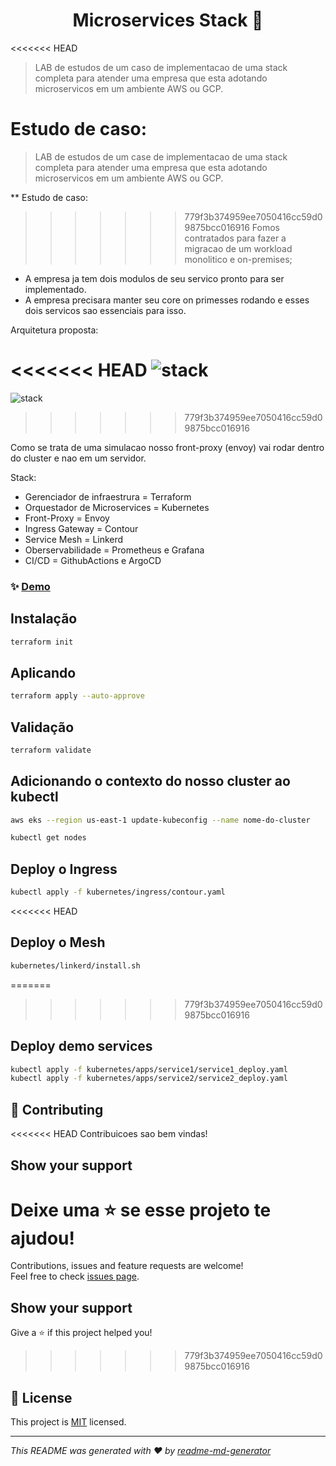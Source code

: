 <h1 align="center">Microservices Stack 👋</h1>

<<<<<<< HEAD
> LAB de estudos de um caso de implementacao de uma stack completa para atender uma empresa que esta adotando microservicos em um ambiente AWS ou GCP. 

Estudo de caso: 
=======
> LAB de estudos de um case de implementacao de uma stack completa para atender uma empresa que esta adotando microservicos em um ambiente AWS ou GCP. 

** Estudo de caso: 
>>>>>>> 779f3b374959ee7050416cc59d09875bcc016916
> Fomos contratados para fazer a migracao de um workload monolitico e on-premises;
- A empresa ja tem dois modulos de seu servico pronto para ser implementado.
- A empresa precisara manter seu core on primesses rodando e esses dois servicos sao essenciais para isso.

Arquitetura proposta:

<<<<<<< HEAD
![stack](https://shortest.link/3hRp)
=======
![stack](https://viewer.diagrams.net/?tags=%7B%7D&highlight=0000ff&edit=_blank&layers=1&nav=1&title=microservices-stack.drawio#R7VtZc%2BI4EP41POKy5fsRCJmkKrPLbHZ2JvOyJWzZVjCWRxbX%2FPqVfOAzx2xiCAmECnarJUv9fepWSzBQJ8vtJwrj4DNxUTgAsrsdqBcDABQNGPxDSHaZxFRAJvApdnOlUnCLf6FcKOfSFXZRUlNkhIQMx3WhQ6IIOawmg5SSTV3NI2H9qTH0UUtw68CwLf2GXRZkUguYpfwKYT8onqwYdlayhIVyPpIkgC7ZVETqdKBOKCEsu1puJygUxivsktW7fKB03zGKIvacCtHnm5t%2FppPR7PrvHwB8s5bB6s%2BhmrWyhuEqH3DeWbYrLMD7HYtLvExNNV4jyjA30A2co3BGEswwiXj5nDBGllwhFAVj6Cx8SlaROyEhobzcRR5chazSwijEvqjJSMylMIkzAD28RbzP4%2FSBo0IqFxJ%2BHTAm4B%2BJwYJLV1U3qzn1FlgODUtyQrJyPUoiJkWI8fK5DVzLlA1d1ZHhgbmpeLZsaLqHbDg355pieXPLgRZXRVAHiH%2Fipc%2F%2Fc04xsqJSsvb5w3NL8b6j7YMQKHtg%2BYxAZIkY3XGVvIKqyZJsyuVLz1rI5wbQc6psSqYpAEhqrhZUiKblqjDnt79%2FWEkBfpGz4DcYYb4DRjiR4w3nFEYujnzBghB7OwnG8R7amJJ73krCL0McLRB1%2BVVAKP7FMYdhCr7o5L54WBYO0yIpjl6JFZyXkqXY5atGCk3pIIWpSaZ9QFJYT5MiRVagdKFws2wCzNBtDB1RuuGhgcsCtgzzYo8bss0CD4dhIY1IhF7LvHLdoHLboKCQVa1p9GXNfUQorYdcHnXyW0JZQHwSwXBaSselfQXvS50bIuZKatV7xNguD6FwxUjd5miL2XdRXdLzu7tKycU2bzm92RU3ER9vpZK4vauWldXSu1q9GaKYGwzRXNgNemYKMf7H8eXm4r7YQY%2FYNZ8RDFIfsUf0FL2bMBSFkOF1vSNd6KdVR5TCXUUhJjgSDmXf8kwIKs7fqvNQ1RvxuqnfiA4NfX6R9aDk4X4oL6CmcqbmUalpvJCaL3NMbbf%2B9tHXrBr8kmKYp00B85gUsE840gPTlrTGklrrCvZK5%2Bqpt3hfrOBOek2tSPNYmofET2LCJIf3AVwOf0zmFvn5F7v6IrS%2Bo6%2BfVeL9nNFrEZ3y12wn7oB7R%2BQQju17KxmH2%2FjK8aabmTe7WczGf2z9xZfJjTP%2BNErurr5w7UQxxIrsEkVrshvyxfp2N%2BSPJtJ9%2FFqpmCxLRn2lrShmx0rbllTlkFzRjuGCe3d%2BSrF385T3s4%2Fp%2FIpenqb3a6wvu%2Bh8eNenvk86gxfStHvJv8ehgFBTJb3eSDaB8noNcF5h%2FV%2Fszj4aqhaIOUGOTpr1IDpdI5H8ZObf73QKBRcmwR7LCkYJo2SBGtMgbEQ7B0XpCu3pcPhAtMvv9u1Up95ApFTiL%2BtyGn6XW1%2FsY0vLxIFI4kNbRUhaJYj%2BK8Js%2FAS3XrZPYTWmb3vlYnXtUpg9TV1wlEj0v5IBftNczj%2BUHipP5Ab9uw79mZHQOmok1H%2FTD1QgrM34NEAm9QDZmITAMvUpaLkEXuKlr8LLpGPUx%2FwtS%2BnW%2BYQv4VTxMdC59iQtUFIxaEjtTmnaRFPTfqBhM60t2XZHI0pDBqyGLn%2B3fcxiNUc04pxNJOwIbzaO6XV6cRETt09X05Eode2K6h3uRrP6cjf62d304W6Mk3A3xtndvF93o%2BrGG%2FM1xin7mv59xkt3ILuzG6N5ENfMOh%2FIbX73oEXTtfpzrMcPWlr9sg5w0KI855z97PFO1ONpoHGIf3SP16bbLaJr7KCkRTs%2BbPaMXL1jF6uVbjez8iV23dSZdu2b1R1sf4tf0JjuRa5TwcbowEbt7esA7W9XJBk2XLhESSDgwS5yIP1oWBly48zcfN6mSH9Ytc%2FHriOfooRPI%2FkTZGgDdx8NpOaE6voa20EnVNFwBaRL8X3A4UwcJH00eDSzHosUFRwZnvYpy1fu8Lhk5DjpTPpYAJmgjo%2FZPrc5LD52C4FzdlQxD%2BhG80SyI9NsbPy9xeyocFHn7Og9Zkem3qCUbLQ83kGzI%2FU5P4M4060vuiVrp9f1qdWk25GTcVU70%2B390u3N7Xar57Pcd0y3N7fVqLbP8mZ8PfHRkjpNrcGiWr3tMg7E7kbxK9JsBV7%2BFled%2Fgc%3D)
>>>>>>> 779f3b374959ee7050416cc59d09875bcc016916

Como se trata de uma simulacao nosso front-proxy (envoy) vai rodar dentro do cluster e nao em um servidor.

Stack:
 - Gerenciador de infraestrura = Terraform
 - Orquestador de Microservices = Kubernetes
 - Front-Proxy = Envoy 
 - Ingress Gateway = Contour
 - Service Mesh = Linkerd
 - Oberservabilidade = Prometheus e Grafana
 - CI/CD = GithubActions e ArgoCD


### ✨ [Demo](/)

## Instalação

```sh
terraform init
```

## Aplicando

```sh
terraform apply --auto-approve
```

## Validação

```sh
terraform validate
```

## Adicionando o contexto do nosso cluster ao kubectl

```bash
aws eks --region us-east-1 update-kubeconfig --name nome-do-cluster
```

```bash
kubectl get nodes
```

## Deploy o Ingress

```bash
kubectl apply -f kubernetes/ingress/contour.yaml
```
<<<<<<< HEAD
## Deploy o Mesh

```bash
kubernetes/linkerd/install.sh
```
=======

>>>>>>> 779f3b374959ee7050416cc59d09875bcc016916
## Deploy demo services

```bash
kubectl apply -f kubernetes/apps/service1/service1_deploy.yaml
kubectl apply -f kubernetes/apps/service2/service2_deploy.yaml
```
## 🤝 Contributing

<<<<<<< HEAD
Contribuicoes sao bem vindas!<br />

## Show your support

Deixe uma ⭐️ se esse projeto te ajudou!
=======
Contributions, issues and feature requests are welcome!<br />Feel free to check [issues page](/issues). 

## Show your support

Give a ⭐️ if this project helped you!
>>>>>>> 779f3b374959ee7050416cc59d09875bcc016916

## 📝 License

This project is [MIT](LICENSE) licensed.

***
_This README was generated with ❤️ by [readme-md-generator](https://github.com/kefranabg/readme-md-generator)_